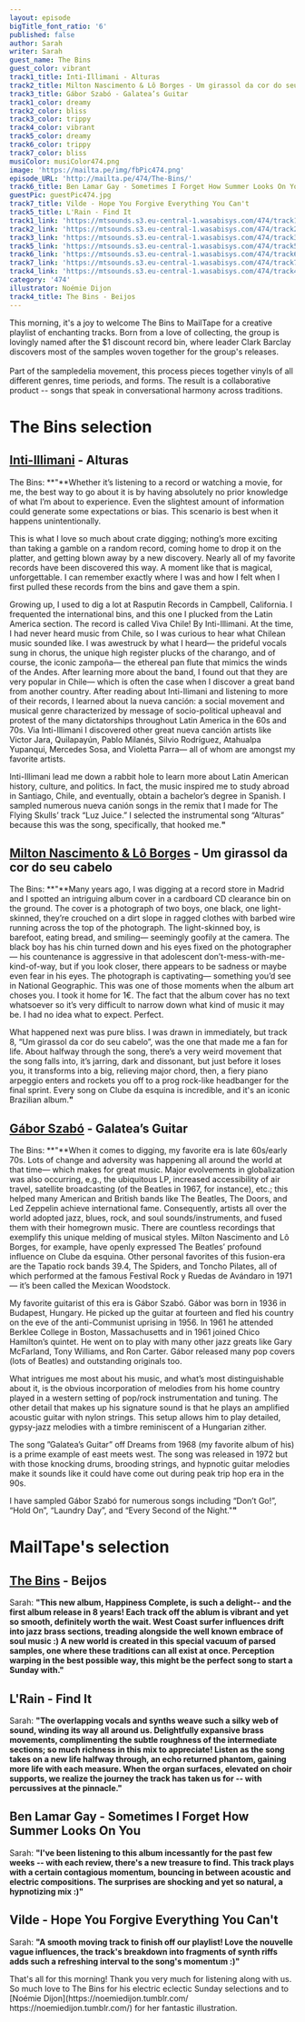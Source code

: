 ```yaml
---
layout: episode
bigTitle_font_ratio: '6'
published: false
author: Sarah
writer: Sarah
guest_name: The Bins
guest_color: vibrant
track1_title: Inti-Illimani - Alturas
track2_title: Milton Nascimento & Lô Borges - Um girassol da cor do seu cabelo
track3_title: Gábor Szabó - Galatea’s Guitar
track1_color: dreamy
track2_color: bliss
track3_color: trippy
track4_color: vibrant
track5_color: dreamy
track6_color: trippy
track7_color: bliss
musiColor: musiColor474.png
image: 'https://mailta.pe/img/fbPic474.png'
episode_URL: 'http://mailta.pe/474/The-Bins/'
track6_title: Ben Lamar Gay - Sometimes I Forget How Summer Looks On You
guestPic: guestPic474.jpg
track7_title: Vilde - Hope You Forgive Everything You Can't
track5_title: L'Rain - Find It
track1_link: 'https://mtsounds.s3.eu-central-1.wasabisys.com/474/track1.mp3'
track2_link: 'https://mtsounds.s3.eu-central-1.wasabisys.com/474/track2.mp3'
track3_link: 'https://mtsounds.s3.eu-central-1.wasabisys.com/474/track3.mp3'
track5_link: 'https://mtsounds.s3.eu-central-1.wasabisys.com/474/track5.mp3'
track6_link: 'https://mtsounds.s3.eu-central-1.wasabisys.com/474/track6.mp3'
track7_link: 'https://mtsounds.s3.eu-central-1.wasabisys.com/474/track7.mp3'
track4_link: 'https://mtsounds.s3.eu-central-1.wasabisys.com/474/track4.mp3'
category: '474'
illustrator: Noémie Dijon
track4_title: The Bins - Beijos
---
```

<p id="introduction"> This morning, it's a joy to welcome The Bins to MailTape for a creative playlist of enchanting tracks. Born from a love of collecting, the group is lovingly named after the $1 discount record bin, where leader Clark Barclay discovers most of the samples woven together for the group's releases. 
<br><br>  
  Part of the sampledelia movement, this process pieces together vinyls of all different genres, time periods, and forms. The result is a collaborative product -- songs that speak in conversational harmony across traditions.
</p> 

# The Bins selection

##  [Inti-Illimani](https://www.discogs.com/artist/180914-Inti-Illimani) - Alturas
The Bins: **"**Whether it’s listening to a record or watching a movie, for me, the best way to go about it is by having absolutely no prior knowledge of what I’m about to experience. Even the slightest amount of information could generate some expectations or bias. This scenario is best when it happens unintentionally.

This is what I love so much about crate digging; nothing’s more exciting than taking a gamble on a random record, coming home to drop it on the platter, and getting blown away by a new discovery. Nearly all of my favorite records have been discovered this way. A moment like that is magical, unforgettable. I can remember exactly where I was and how I felt when I first pulled these records from the bins and gave them a spin.

Growing up, I used to dig a lot at Rasputin Records in Campbell, California. I frequented the international bins, and this one I plucked from the Latin America section. The record is called Viva Chile! By Inti-Illimani. At the time, I had never heard music from Chile, so I was curious to hear what Chilean music sounded like. I was awestruck by what I heard— the prideful vocals sung in chorus, the unique high register plucks of the charango, and of course, the iconic zampoña— the ethereal pan flute that mimics the winds of the Andes. After learning more about the band, I found out that they are very popular in Chile— which is often the case when I discover a great band from another country. After reading about Inti-Ilimani and listening to more of their records, I learned about la nueva canción: a social movement and musical genre characterized by message of socio-political upheaval and protest of the many dictatorships throughout Latin America in the 60s and 70s. Via Inti-Illimani I discovered other great nueva canción artists like Victor Jara, Quilapayún, Pablo Milanés, Silvio Rodríguez, Atahualpa Yupanqui, Mercedes Sosa, and Violetta Parra— all of whom are amongst my favorite artists.

Inti-Illimani lead me down a rabbit hole to learn more about Latin American history, culture, and politics. In fact, the music inspired me to study abroad in Santiago, Chile, and eventually, obtain a bachelor’s degree in Spanish. I sampled numerous nueva canión songs in the remix that I made for The Flying Skulls’ track “Luz Juice.” I selected the instrumental song “Alturas” because this was the song, specifically, that hooked me.**"**

##  [Milton Nascimento & Lô Borges](https://www.discogs.com/master/167258-Milton-Nascimento-L%C3%B4-Borges-Clube-Da-Esquina) - Um girassol da cor do seu cabelo
The Bins: **"**Many years ago, I was digging at a record store in Madrid and I spotted an intriguing album cover in a cardboard CD clearance bin on the ground. The cover is a photograph of two boys, one black, one light-skinned, they’re crouched on a dirt slope in ragged clothes with barbed wire running across the top of the photograph. The light-skinned boy, is barefoot, eating bread, and smiling— seemingly goofily at the camera. The black boy has his chin turned down and his eyes fixed on the photographer— his countenance is aggressive in that adolescent don’t-mess-with-me-kind-of-way, but if you look closer, there appears to be sadness or maybe even fear in his eyes. The photograph is captivating— something you’d see in National Geographic. This was one of those moments when the album art choses you. I took it home for 1€. The fact that the album cover has no text whatsoever so it’s very difficult to narrow down what kind of music it may be. I had no idea what to expect. Perfect.

What happened next was pure bliss. I was drawn in immediately, but track 8, “Um girassol da cor do seu cabelo”, was the one that made me a fan for life. About halfway through the song, there’s a very weird movement that the song falls into, it’s jarring, dark and dissonant, but just before it loses you, it transforms into a big, relieving major chord, then, a fiery piano arpeggio enters and rockets you off to a prog rock-like headbanger for the final sprint. Every song on Clube da esquina is incredible, and it's an iconic Brazilian album.**"**

## [Gábor Szabó](https://www.discogs.com/artist/22851-Gabor-Szabo) - Galatea’s Guitar
The Bins: **"**When it comes to digging, my favorite era is late 60s/early 70s. Lots of change and adversity was happening all around the world at that time— which makes for great music. Major evolvements in globalization was also occurring, e.g., the ubiquitous LP, increased accessibility of air travel, satellite broadcasting (of the Beatles in 1967, for instance), etc.; this helped many American and British bands like The Beatles, The Doors, and Led Zeppelin achieve international fame. Consequently, artists all over the world adopted jazz, blues, rock, and soul sounds/instruments, and fused them with their homegrown music. There are countless recordings that exemplify this unique melding of musical styles. Milton Nascimento and Lô Borges, for example, have openly expressed The Beatles’ profound influence on Clube da esquina. Other personal favorites of this fusion-era are the Tapatio rock bands 39.4, The Spiders, and Toncho Pilates, all of which performed at the famous Festival Rock y Ruedas de Avándaro in 1971— it’s been called the Mexican Woodstock.

My favorite guitarist of this era is Gábor Szabó. Gábor was born in 1936 in Budapest, Hungary. He picked up the guitar at fourteen and fled his country on the eve of the anti-Communist uprising in 1956. In 1961 he attended Berklee College in Boston, Massachusetts and in 1961 joined Chico Hamilton’s quintet. He went on to play with many other jazz greats like Gary McFarland, Tony Williams, and Ron Carter. Gábor released many pop covers (lots of Beatles) and outstanding originals too.

What intrigues me most about his music, and what’s most distinguishable about it, is the obvious incorporation of melodies from his home country played in a western setting of pop/rock instrumentation and tuning. The other detail that makes up his signature sound is that he plays an amplified acoustic guitar with nylon strings. This setup allows him to play detailed, gypsy-jazz melodies with a timbre reminiscent of a Hungarian zither.

The song ”Galatea’s Guitar” off Dreams from 1968 (my favorite album of his) is a prime example of east meets west. The song was released in 1972 but with those knocking drums, brooding strings, and hypnotic guitar melodies make it sounds like it could have come out during peak trip hop era in the 90s.

I have sampled Gábor Szabó for numerous songs including “Don’t Go!”, “Hold On”, “Laundry Day”, and “Every Second of the Night."**"**

# MailTape's selection

## [The Bins](https://thebins.bandcamp.com/) - Beijos
Sarah: **"**This new album, Happiness Complete, is such a delight-- and the first album release in 8 years! Each track off the ablum is vibrant and yet so smooth, definitely worth the wait. West Coast surfer influences drift into jazz brass sections, treading alongside the well known embrace of soul music :) A new world is created in this special vacuum of parsed samples, one where these traditions can all exist at once. Perception warping in the best possible way, this might be the perfect song to start a Sunday with.**"**

## L'Rain - Find It
Sarah: **"**The overlapping vocals and synths weave such a silky web of sound, winding its way all around us. Delightfully expansive brass movements, complimenting the subtle roughness of the intermediate sections; so much richness in this mix to appreciate! Listen as the song takes on a new life halfway through, an echo returned phantom, gaining more life with each measure. When the organ surfaces, elevated on choir supports, we realize the journey the track has taken us for -- with percussives at the pinnacle.**"**

## Ben Lamar Gay - Sometimes I Forget How Summer Looks On You
Sarah: **"**I've been listening to this album incessantly for the past few weeks -- with each review, there's a new treasure to find. This track plays with a certain contagious momentum,  bouncing in between acoustic and electric compositions. The surprises are shocking and yet so natural, a hypnotizing mix :)**"**

## Vilde - Hope You Forgive Everything You Can't
Sarah: **"**A smooth moving track to finish off our playlist! Love the nouvelle vague influences, the track's breakdown into fragments of synth riffs adds such a refreshing interval to the song's momentum :)**"**

<p id="outroduction">That's all for this morning! Thank you very much for listening along with us. So much love to The Bins for his electric eclectic Sunday selections and to [Noémie Dijon](https://noemiedijon.tumblr.com/ https://noemiedijon.tumblr.com/) for her fantastic illustration.</p>
